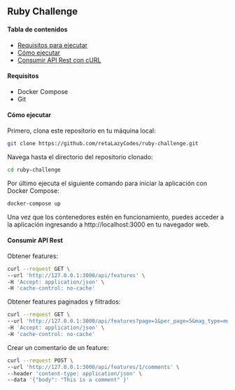 ## Ruby Challenge

#### Tabla de contenidos

- [Requisitos para ejecutar](#Requisitos)
- [Cómo ejecutar](#Cómo-ejecutar)
- [Consumir API Rest con cURL](#Consumir-API-Rest)


#### Requisitos

- Docker Compose
- Git

#### Cómo ejecutar

Primero, clona este repositorio en tu máquina local:

```bash
git clone https://github.com/retaLazyCodes/ruby-challenge.git
```

Navega hasta el directorio del repositorio clonado:
```bash
cd ruby-challenge
```

Por último ejecuta el siguiente comando para iniciar la aplicación con Docker Compose:
```bash
docker-compose up
```

Una vez que los contenedores estén en funcionamiento, puedes acceder a la aplicación ingresando a http://localhost:3000 en tu navegador web.


#### Consumir API Rest

Obtener features:
```bash
curl --request GET \
--url 'http://127.0.0.1:3000/api/features' \
-H 'Accept: application/json' \
-H 'cache-control: no-cache'
```

Obtener features paginados y filtrados:
```bash
curl --request GET \
--url 'http://127.0.0.1:3000/api/features?page=1&per_page=5&mag_type=md,ml' \
-H 'Accept: application/json' \
-H 'cache-control: no-cache'
```

Crear un comentario de un feature:
```bash
curl --request POST \
--url 'http://127.0.0.1:3000/api/features/1/comments' \
--header 'content-type: application/json' \
--data '{"body": "This is a comment" }'
```



